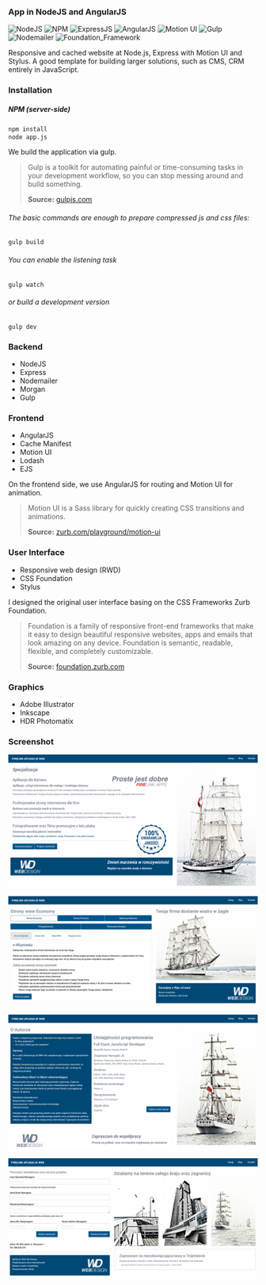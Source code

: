 ### App in NodeJS and AngularJS


![NodeJS](https://img.shields.io/badge/NodeJS-9.11-blue.svg)
![NPM](https://img.shields.io/badge/NPM-5.60-blue.svg)
![ExpressJS](https://img.shields.io/badge/Express-4.15-blue.svg)
![AngularJS](https://img.shields.io/badge/AngularJS-1.65-blue.svg)
![Motion UI](https://img.shields.io/badge/Motion_UI-1.22-blue.svg)
![Gulp](https://img.shields.io/badge/Gulp-3.91-blue.svg)
![Nodemailer](https://img.shields.io/badge/Nodemailer-2.42-blue.svg)
![Foundation_Framework](https://img.shields.io/badge/Foundation_Framework-6.43-blue.svg)


Responsive and cached website at Node.js, Express with Motion UI and Stylus. A good template for building larger solutions, such as CMS, CRM entirely in JavaScript.

### Installation

##### NPM (server-side)

```nodejs
npm install
node app.js
```
We build the application via gulp. 

> Gulp is a toolkit for automating painful or time-consuming tasks in your development workflow, so you can stop messing around and build something.
>
>**Source:** [gulpjs.com](https://https://gulpjs.com/)

###### The basic commands are enough to prepare compressed js and css files:

```gulp
gulp build
```
###### You can enable the listening task
```gulp
gulp watch
```
###### or build a development version
```gulp
gulp dev
```

### Backend

- NodeJS
- Express
- Nodemailer
- Morgan
- Gulp

### Frontend

- AngularJS
- Cache Manifest
- Motion UI
- Lodash
- EJS

On the frontend side, we use AngularJS for routing and Motion UI for animation. 


> Motion UI is a Sass library for quickly creating CSS transitions and animations.
>
>**Source:** [zurb.com/playground/motion-ui](https://zurb.com/playground/motion-ui)

### User Interface

- Responsive web design (RWD) 
- CSS Foundation
- Stylus

I designed the original user interface basing on the CSS Frameworks Zurb Foundation. 

> Foundation is a family of responsive front-end frameworks that make it easy to design beautiful responsive websites, apps and emails that look amazing on any device. Foundation is semantic, readable, flexible, and completely customizable.
>
>**Source:** [foundation.zurb.com](https://foundation.zurb.com)

### Graphics

- Adobe Illustrator
- Inkscape
- HDR Photomatix

### Screenshot

![alt text](docs/spa1.png)

![alt text](docs/spa2.png)

![alt text](docs/spa3.png)

![alt text](docs/spa5.png)